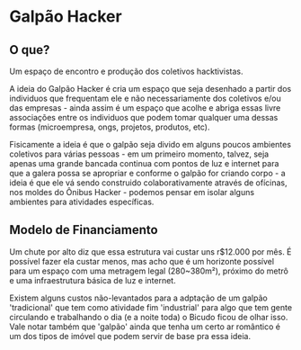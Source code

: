 # Galpão Hacker

## O que?
Um espaço de encontro e produção dos coletivos hacktivistas.

A ideia do Galpão Hacker é cria um espaço que seja desenhado a partir dos individuos que frequentam ele e não necessariamente dos coletivos e/ou das empresas - ainda assim é um espaço que acolhe e abriga essas livre associações entre os individuos que podem tomar qualquer uma dessas formas (microempresa, ongs, projetos, produtos, etc).

Fisicamente a ideia é que o galpão seja divido em alguns poucos ambientes coletivos para várias pessoas - em um primeiro momento, talvez, seja apenas uma grande bancada continua com pontos de luz e internet para que a galera possa se apropriar e conforme o galpão for criando corpo - a ideia é que ele vá sendo construido colaborativamente através de ofícinas, nos moldes do Ônibus Hacker - podemos pensar em isolar alguns ambientes para atividades específicas.

## Modelo de Financiamento

Um chute por alto diz que essa estrutura vai custar uns r$12.000 por mês. É possível fazer ela custar menos, mas acho que é um horizonte possível para um espaço com uma metragem legal (280~380m²), próximo do metrô e uma infraestrutura básica de luz e internet.

Existem alguns custos não-levantados para a adptação de um galpão 'tradicional' que tem como atividade fim 'industrial' para algo que tem gente circulando e trabalhando o dia (e a noite toda) o Bicudo ficou de olhar isso. Vale notar também que 'galpão' ainda que tenha um certo ar romântico é um dos tipos de imóvel que podem servir de base pra essa ideia.

